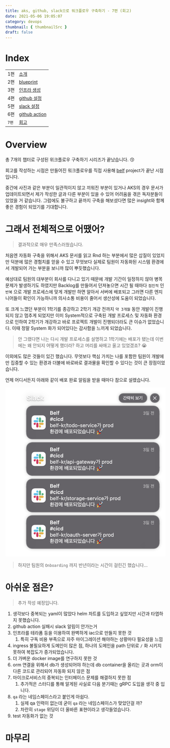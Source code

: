 ```yaml
---
title: aks, github, slack으로 워크플로우 구축하기 - 7편 (회고)
date: 2021-05-06 19:05:07
category: devops
thumbnail: { thumbnailSrc }
draft: false
---
```


# Index

|       |                                                            |
| ----- | ---------------------------------------------------------- |
| 1편   | [소개](/devops/workflows-with-aks-github-slack-1)          |
| 2편   | [blueprint](/devops/workflows-with-aks-github-slack-2)     |
| 3편   | [인프라 생성](/devops/workflows-with-aks-github-slack-3)   |
| 4편   | [github 설정](/devops/workflows-with-aks-github-slack-4)   |
| 5편   | [slack 설정](/devops/workflows-with-aks-github-slack-5)    |
| 6편   | [github action](/devops/workflows-with-aks-github-slack-6) |
| `7편` | [회고](/devops/workflows-with-aks-github-slack-7)          |

# Overview

총 7개의 챕터로 구성된 위크플로우 구축하기 시리즈가 끝났습니다. 😚

회고를 작성하는 시점은 만들어진 워크플로우를 직접 사용해 [belf](https://github.com/belf-kr) project가 끝난 시점입니다.

중간에 사진과 같은 부분이 일관적이지 않고 끼워진 부분이 있거나 AKS의 경우 문서가 업데이트되면서 제가 작성한 글과 다른 부분이 있을 수 있어 어려움을 겪은 독자분들이 있었을 거 같습니다. 그럼에도 불구하고 끝까지 구축을 해보셨다면 많은 insight와 함께 좋은 경험이 되었기를 기대합니다.

# 그래서 전체적으로 어땠어?

> 결과적으로 매우 만족스러웠습니다.

처음엔 자동화 구축을 위해서 AKS 문서를 읽고 Rnd 하는 부분에서 많은 삽질이 있었지만 덕분에 많은 경험치를 얻을 수 있고 무엇보다 실제로 팀원이 자동화된 시스템 환경에서 개발되어 가는 부분을 보니까 많이 뿌듯했습니다.

예상대로 팀원의 대부분이 회사를 다니고 있기 때문에 개발 기간이 일정하지 않아 병목 문제가 발생하기도 하였지만 Backlog를 만들어서 던져놓으면 시간 될 때마다 `점진적` 인 `반복` 으로 개발 프로세스에 맞게 개발만 하면 알아서 서버에 배포되고 그러면 다른 엔지니어들이 확인이 가능하니까 의사소통 비용이 줄어서 생산성에 도움이 되었습니다.

또 크게 느꼈던 부분이 1학기를 종강하고 2학기 개강 전까지 `약 3개월` 동안 개발이 진행되지 않고 멈추게 되었지만 이미 System적으로 구축된 개발 프로세스 및 자동화 환경으로 인하여 2학기가 개강하고 바로 프로젝트 개발이 진행되더라도 큰 이슈가 없었습니다. 이때 정말 System 화가 되어있다는 감사함을 느끼게 되었습니다.

> 안 그랬다면 나는 다시 개발 프로세스를 설명하고 1학기에는 배포가 됐는데 이번에는 왜 안되지 어떻게 했더라? 하고 머리를 싸매고 울고 있었겠죠? 😭

이외에도 많은 것들이 있긴 했습니다. 무엇보다 핵심 가치는 나를 포함한 팀원이 개발에만 집중할 수 있는 환경과 더불에 바로바로 결과물을 확인할 수 있다는 것이 큰 장점이었습니다.

언제 어디서든지 아래와 같이 배포 완료 알림을 받을 때마다 참으로 설렜습니다.

![](./images/workflows-with-aks-github-slack-7/1.png)

> 하지만 팀원의 `Onboarding` 까지 반년이라는 시간이 걸린긴 했습니다...

# 아쉬운 점은?

> 추가 작성 예정입니다.

1. 생각보다 중복되는 yaml이 많았다 helm 차트를 도입하고 싶었지만 시간과 타엽하지 못했습니다.
1. github action 실패시 slack 알림이 안가는거
1. 인프라를 테라폼 등을 이용하여 완벽하게 iac으로 만들지 못한 것
   1. 특히 구독 비용 부족으로 자주 마이그레이션 해야하는 상황마다 필요성을 느낌
1. ingress 불필요하게 도메인이 많은 점, 하나의 도메인을 path 단위로 `/` 화 시키지 못하여 복잡도가 증가되었습니다.
1. 더 가벼운 docker image를 연구하지 못한 것
1. orm 연결을 위해서 db가 생성되어야 하는데 db container을 올리는 곳과 orm이 다른 코드로 관리되어 자동화 되지 않은 점
1. 마이크로서비스의 중복되는 인터페이스 문제를 해결하지 못한 점
   1. 추가적은 스터디를 통해 알게된 사실로 다음 분기때는 gRPC 도입을 생각 중 입니다.
1. `qa` 라는 네임스페이스라고 붙인게 아쉽다.
   1. 실제 qa 인력이 없는데 굳이 `qa` 라는 네임스페이스가 맞았던걸 까?
   2. 차란히 `stage` 위딩이 더 올바른 표현이라고 생각들었습니다.
1. test 자동화가 없는 것

# 마무리
